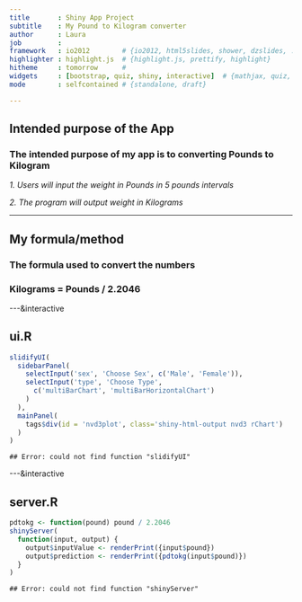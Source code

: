 ```yaml
---
title       : Shiny App Project
subtitle    : My Pound to Kilogram converter
author      : Laura 
job         : 
framework   : io2012        # {io2012, html5slides, shower, dzslides, ...}
highlighter : highlight.js  # {highlight.js, prettify, highlight}
hitheme     : tomorrow      # 
widgets     : [bootstrap, quiz, shiny, interactive]  # {mathjax, quiz, bootstrap}
mode        : selfcontained # {standalone, draft}

---
```


## Intended purpose of the App


### The intended purpose of my app is to converting Pounds to Kilogram

*1. Users will input the weight in Pounds in 5 pounds intervals*

*2. The program will output weight in Kilograms*


---

## My formula/method 

### The formula used to convert the numbers

### Kilograms = Pounds / 2.2046


---&interactive

## ui.R

```r
slidifyUI(
  sidebarPanel(
    selectInput('sex', 'Choose Sex', c('Male', 'Female')),
    selectInput('type', 'Choose Type',
      c('multiBarChart', 'multiBarHorizontalChart')
    )
  ),
  mainPanel(
    tags$div(id = 'nvd3plot', class='shiny-html-output nvd3 rChart')
  )
)
```

```
## Error: could not find function "slidifyUI"
```

---&interactive  

## server.R

```r
pdtokg <- function(pound) pound / 2.2046
shinyServer(
  function(input, output) {
    output$inputValue <- renderPrint({input$pound})
    output$prediction <- renderPrint({pdtokg(input$pound)})
  }
)
```

```
## Error: could not find function "shinyServer"
```







